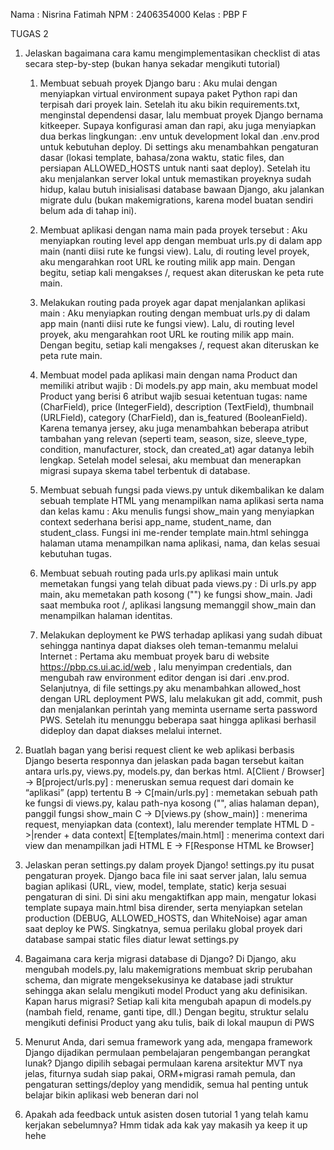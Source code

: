 Nama : Nisrina Fatimah
NPM : 2406354000
Kelas : PBP F

TUGAS 2
1. Jelaskan bagaimana cara kamu mengimplementasikan checklist di atas secara step-by-step (bukan hanya sekadar mengikuti tutorial)
    1. Membuat sebuah proyek Django baru : Aku mulai dengan menyiapkan virtual environment supaya paket Python rapi dan terpisah dari proyek lain. Setelah itu aku bikin requirements.txt, menginstal dependensi dasar, lalu membuat proyek Django bernama kitkeeper. Supaya konfigurasi aman dan rapi, aku juga menyiapkan dua berkas lingkungan: .env untuk development lokal dan .env.prod untuk kebutuhan deploy. Di settings aku menambahkan pengaturan dasar (lokasi template, bahasa/zona waktu, static files, dan persiapan ALLOWED_HOSTS untuk nanti saat deploy). Setelah itu aku menjalankan server lokal untuk memastikan proyeknya sudah hidup, kalau butuh inisialisasi database bawaan Django, aku jalankan migrate dulu (bukan makemigrations, karena model buatan sendiri belum ada di tahap ini).

    2. Membuat aplikasi dengan nama main pada proyek tersebut : Aku menyiapkan routing level app dengan membuat urls.py di dalam app main (nanti diisi rute ke fungsi view). Lalu, di routing level proyek, aku mengarahkan root URL ke routing milik app main. Dengan begitu, setiap kali mengakses /, request akan diteruskan ke peta rute main.

    3. Melakukan routing pada proyek agar dapat menjalankan aplikasi main : Aku menyiapkan routing dengan membuat urls.py di dalam app main (nanti diisi rute ke fungsi view). Lalu, di routing level proyek, aku mengarahkan root URL ke routing milik app main. Dengan begitu, setiap kali mengakses /, request akan diteruskan ke peta rute main.

    4. Membuat model pada aplikasi main dengan nama Product dan memiliki atribut wajib : Di models.py app main, aku membuat model Product yang berisi 6 atribut wajib sesuai ketentuan tugas:
    name (CharField), price (IntegerField), description (TextField), thumbnail (URLField), category (CharField), dan is_featured (BooleanField).
    Karena temanya jersey, aku juga menambahkan beberapa atribut tambahan yang relevan (seperti team, season, size, sleeve_type, condition, manufacturer, stock, dan created_at) agar datanya lebih lengkap. Setelah model selesai, aku membuat dan menerapkan migrasi supaya skema tabel terbentuk di database.

    5. Membuat sebuah fungsi pada views.py untuk dikembalikan ke dalam sebuah template HTML yang menampilkan nama aplikasi serta nama dan kelas kamu : Aku menulis fungsi show_main yang menyiapkan context sederhana berisi app_name, student_name, dan student_class. Fungsi ini me-render template main.html sehingga halaman utama menampilkan nama aplikasi, nama, dan kelas sesuai kebutuhan tugas.

    6. Membuat sebuah routing pada urls.py aplikasi main untuk memetakan fungsi yang telah dibuat pada views.py : Di urls.py app main, aku memetakan path kosong ("") ke fungsi show_main. Jadi saat membuka root /, aplikasi langsung memanggil show_main dan menampilkan halaman identitas.

    7. Melakukan deployment ke PWS terhadap aplikasi yang sudah dibuat sehingga nantinya dapat diakses oleh teman-temanmu melalui Internet : Pertama aku membuat proyek baru di website https://pbp.cs.ui.ac.id/web , lalu menyimpan credentials, dan mengubah raw environment editor dengan isi dari .env.prod. Selanjutnya, di file settings.py aku menambahkan allowed_host dengan URL deployment PWS, lalu melakukan git add, commit, push dan menjalankan perintah yang meminta username serta password PWS. Setelah itu menunggu beberapa saat hingga aplikasi berhasil dideploy dan dapat diakses melalui internet.


2. Buatlah bagan yang berisi request client ke web aplikasi berbasis Django beserta responnya dan jelaskan pada bagan tersebut kaitan antara urls.py, views.py, models.py, dan berkas html. 
A[Client / Browser] -> B[project/urls.py] : meneruskan semua request dari domain ke “aplikasi” (app) tertentu
B -> C[main/urls.py] : memetakan sebuah path ke fungsi di views.py, kalau path-nya kosong ("", alias halaman depan), panggil fungsi show_main 
C -> D[views.py (show_main)] : menerima request, menyiapkan data (context), lalu merender template HTML
D ->|render + data context| E[templates/main.html] : menerima context dari view dan menampilkan jadi HTML
E -> F[Response HTML ke Browser]


3. Jelaskan peran settings.py dalam proyek Django! 
settings.py itu pusat pengaturan proyek. Django baca file ini saat server jalan, lalu semua bagian aplikasi (URL, view, model, template, static) kerja sesuai pengaturan di sini. Di sini aku mengaktifkan app main, mengatur lokasi template supaya main.html bisa dirender, serta menyiapkan setelan production (DEBUG, ALLOWED_HOSTS, dan WhiteNoise) agar aman saat deploy ke PWS. Singkatnya, semua perilaku global proyek dari database sampai static files diatur lewat settings.py


4. Bagaimana cara kerja migrasi database di Django?
Di Django, aku mengubah models.py, lalu makemigrations membuat skrip perubahan schema, dan migrate mengeksekusinya ke database jadi struktur sehingga akan selalu mengikuti model Product yang aku definisikan. Kapan harus migrasi? Setiap kali kita mengubah apapun di models.py (nambah field, rename, ganti tipe, dll.) Dengan begitu, struktur selalu mengikuti definisi Product yang aku tulis, baik di lokal maupun di PWS


5. Menurut Anda, dari semua framework yang ada, mengapa framework Django dijadikan permulaan pembelajaran pengembangan perangkat lunak? 
Django dipilih sebagai permulaan karena arsitektur MVT nya jelas, fiturnya sudah siap pakai, ORM+migrasi ramah pemula, dan pengaturan settings/deploy yang mendidik, semua hal penting untuk belajar bikin aplikasi web beneran dari nol


6. Apakah ada feedback untuk asisten dosen tutorial 1 yang telah kamu kerjakan sebelumnya? 
Hmm tidak ada kak yay makasih ya keep it up hehe
